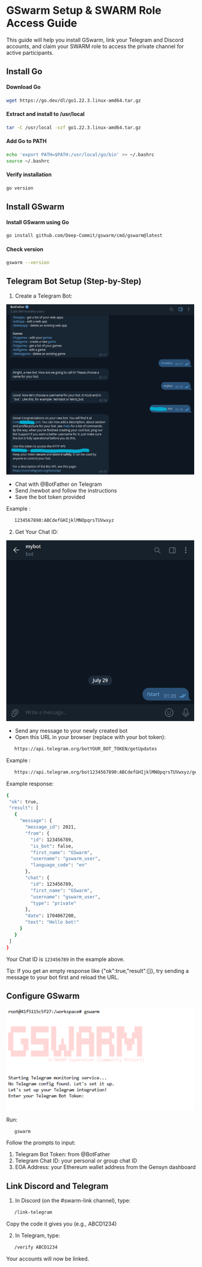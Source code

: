 # GSwarm Setup & SWARM Role Access Guide

This guide will help you install GSwarm, link your Telegram and Discord accounts, and claim your SWARM role to access the private channel for active participants.

## Install Go

#### Download Go 
```bash
wget https://go.dev/dl/go1.22.3.linux-amd64.tar.gz
```
#### Extract and install to /usr/local
```bash
tar -C /usr/local -xzf go1.22.3.linux-amd64.tar.gz
```
#### Add Go to PATH
```bash
echo 'export PATH=$PATH:/usr/local/go/bin' >> ~/.bashrc
source ~/.bashrc
```
#### Verify installation
```bash
go version
```
## Install GSwarm
#### Install GSwarm using Go
```bash
go install github.com/Deep-Commit/gswarm/cmd/gswarm@latest
```
#### Check version
```bash
gswarm --version
```

## Telegram Bot Setup (Step-by-Step)

1. Create a Telegram Bot:

<img src="7.png" width="500"/>

- Chat with @BotFather on Telegram
- Send /newbot and follow the instructions
- Save the bot token provided

Example :
 ```bash
    1234567890:ABCdefGHIjklMNOpqrsTUVwxyz
 ```

2. Get Your Chat ID:

<img src="8.png" width="500"/>

- Send any message to your newly created bot
- Open this URL in your browser (replace with your bot token):
 ```bash
    https://api.telegram.org/botYOUR_BOT_TOKEN/getUpdates
 ```    
Example :
 ```bash
    https://api.telegram.org/bot1234567890:ABCdefGHIjklMNOpqrsTUVwxyz/getUpdates
 ```
Example response:
 ```bash
{
  "ok": true,
  "result": [
    {
      "message": {
        "message_id": 2021,
        "from": {
          "id": 123456789,
          "is_bot": false,
          "first_name": "GSwarm",
          "username": "gswarm_user",
          "language_code": "en"
        },
        "chat": {
          "id": 123456789,
          "first_name": "GSwarm",
          "username": "gswarm_user",
          "type": "private"
        },
        "date": 1704067200,
        "text": "Hello bot!"
      }
    }
  ]
}
 ```  
Your Chat ID is `123456789` in the example above.

Tip: If you get an empty response like {"ok":true,"result":[]}, try sending a message to your bot first and reload the URL.

## Configure GSwarm
<img src="9.png" width="500"/>

Run:
 ```bash
    gswarm
 ```
Follow the prompts to input:
1. Telegram Bot Token: from @BotFather
2. Telegram Chat ID: your personal or group chat ID
3. EOA Address: your Ethereum wallet address from the Gensyn dashboard

## Link Discord and Telegram

1. In Discord (on the #swarm-link channel), type:
 ```bash
    /link-telegram
 ```
 Copy the code it gives you (e.g., ABCD1234)

2. In Telegram, type:
 ```bash
    /verify ABCD1234
 ```

Your accounts will now be linked.



